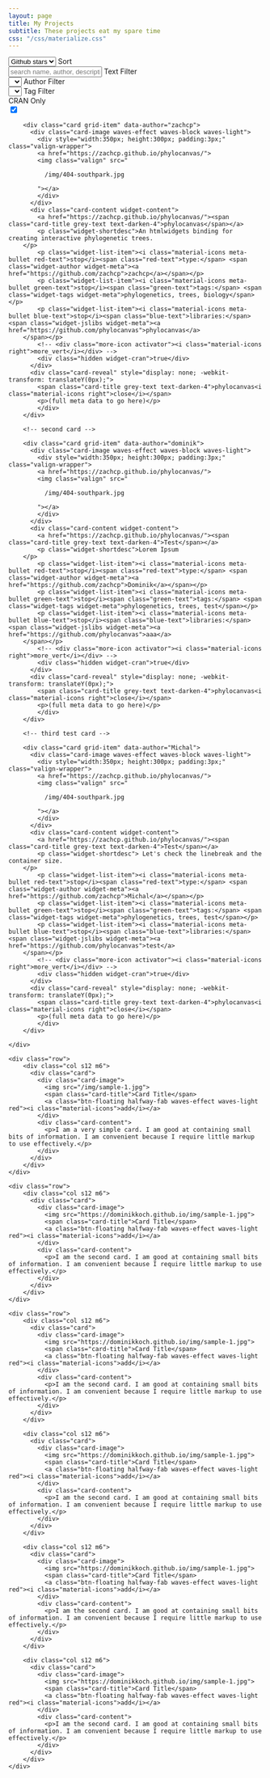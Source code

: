```yaml
---
layout: page
title: My Projects
subtitle: These projects eat my spare time
css: "/css/materialize.css"
---
```



<div class="container center">
<div class="row">
  <form class="col s12">
	<div class="row">
	  <div class="input-field col s2">
		<!-- <i class="material-icons prefix">sort_by_alpha</i> -->
		<select id="gridsort">
		  <option value="name">Name</option>
		  <option value="author">Author</option>
		  <option value="stars" selected>Github stars</option>
		  <!-- <option value="stars">Github stars</option> -->
		</select>
		<label>Sort</label>
	  </div>
	  <div class="input-field col s2">
		<!-- <i class="material-icons prefix">search</i> -->
		<input type="text" id="textfilter" class="validate" placeholder="search name, author, description">
		<label>Text Filter</label>
	  </div>
	  <div class="input-field col s3">
		<!-- <i class="material-icons prefix">sort_by_alpha</i> -->
		<select id="authorfilter">
		  <option value="" selected>&nbsp;</option>
		  <!-- <option value="author">Author</option> -->
		</select>
		<label>Author Filter</label>
	  </div>
	  <div class="input-field col s3">
		<!-- <i class="material-icons prefix">sort_by_alpha</i> -->
		<select id="tagfilter">
		  <option value="" selected>&nbsp;</option>
		  <!-- <option value="author">Author</option> -->
		</select>
		<label>Tag Filter</label>
	  </div>
	  <div class="col s2">
		<div class="switch-label tooltipped" data-position="top" data-delay="10" data-tooltip="Show/hide widgets not yet on CRAN"><label>CRAN Only</label></div>
		<div class="switch cran-switch">
		  <label>
			<!-- Off -->
			<input id="crancheckbox" checked type="checkbox">
			<span class="lever"></span>
			<!-- On -->
		  </label>
		</div>
	  </div>
	</div>
  </form>
</div>
</div>

<div class="main-container">
	<div class="row" id="grid">

		<div class="card grid-item" data-author="zachcp">
		  <div class="card-image waves-effect waves-block waves-light">
			<div style="width:350px; height:300px; padding:3px;" class="valign-wrapper">
			<a href="https://zachcp.github.io/phylocanvas/">
			<img class="valign" src="
			
			  /img/404-southpark.jpg
			
			"></a>
			</div>
		  </div>
		  <div class="card-content widget-content">
			<a href="https://zachcp.github.io/phylocanvas/"><span class="card-title grey-text text-darken-4">phylocanvas</span></a>
			<p class="widget-shortdesc">An htmlwidgets binding for creating interactive phylogenetic trees.
		</p>
			<p class="widget-list-item"><i class="material-icons meta-bullet red-text">stop</i><span class="red-text">type:</span> <span class="widget-author widget-meta"><a href="https://github.com/zachcp">zachcp</a></span></p>
			<p class="widget-list-item"><i class="material-icons meta-bullet green-text">stop</i><span class="green-text">tags:</span> <span class="widget-tags widget-meta">phylogenetics, trees, biology</span></p>
			<p class="widget-list-item"><i class="material-icons meta-bullet blue-text">stop</i><span class="blue-text">libraries:</span> <span class="widget-jslibs widget-meta"><a href="https://github.com/phylocanvas">phylocanvas</a>
		</span></p>
			<!-- <div class="more-icon activator"><i class="material-icons right">more_vert</i></div> -->
			<div class="hidden widget-cran">true</div>
		  </div>
		  <div class="card-reveal" style="display: none; -webkit-transform: translateY(0px);">
			<span class="card-title grey-text text-darken-4">phylocanvas<i class="material-icons right">close</i></span>
			<p>(full meta data to go here)</p>
			</div>
		</div>
		
		<!-- second card -->
		
		<div class="card grid-item" data-author="dominik">
		  <div class="card-image waves-effect waves-block waves-light">
			<div style="width:350px; height:300px; padding:3px;" class="valign-wrapper">
			<a href="https://zachcp.github.io/phylocanvas/">
			<img class="valign" src="
			
			  /img/404-southpark.jpg
			
			"></a>
			</div>
		  </div>
		  <div class="card-content widget-content">
			<a href="https://zachcp.github.io/phylocanvas/"><span class="card-title grey-text text-darken-4">Test</span></a>
			<p class="widget-shortdesc">Lorem Ipsum
		</p>
			<p class="widget-list-item"><i class="material-icons meta-bullet red-text">stop</i><span class="red-text">type:</span> <span class="widget-author widget-meta"><a href="https://github.com/zachcp">Dominik</a></span></p>
			<p class="widget-list-item"><i class="material-icons meta-bullet green-text">stop</i><span class="green-text">tags:</span> <span class="widget-tags widget-meta">phylogenetics, trees, test</span></p>
			<p class="widget-list-item"><i class="material-icons meta-bullet blue-text">stop</i><span class="blue-text">libraries:</span> <span class="widget-jslibs widget-meta"><a href="https://github.com/phylocanvas">aaa</a>
		</span></p>
			<!-- <div class="more-icon activator"><i class="material-icons right">more_vert</i></div> -->
			<div class="hidden widget-cran">true</div>
		  </div>
		  <div class="card-reveal" style="display: none; -webkit-transform: translateY(0px);">
			<span class="card-title grey-text text-darken-4">phylocanvas<i class="material-icons right">close</i></span>
			<p>(full meta data to go here)</p>
			</div>
		</div>
		
		<!-- third test card -->
		
		<div class="card grid-item" data-author="Michal">
		  <div class="card-image waves-effect waves-block waves-light">
			<div style="width:350px; height:300px; padding:3px;" class="valign-wrapper">
			<a href="https://zachcp.github.io/phylocanvas/">
			<img class="valign" src="
			
			  /img/404-southpark.jpg
			
			"></a>
			</div>
		  </div>
		  <div class="card-content widget-content">
			<a href="https://zachcp.github.io/phylocanvas/"><span class="card-title grey-text text-darken-4">Test</span></a>
			<p class="widget-shortdesc"> Let's check the linebreak and the container size.
		</p>
			<p class="widget-list-item"><i class="material-icons meta-bullet red-text">stop</i><span class="red-text">type:</span> <span class="widget-author widget-meta"><a href="https://github.com/zachcp">Michal</a></span></p>
			<p class="widget-list-item"><i class="material-icons meta-bullet green-text">stop</i><span class="green-text">tags:</span> <span class="widget-tags widget-meta">phylogenetics, trees, test</span></p>
			<p class="widget-list-item"><i class="material-icons meta-bullet blue-text">stop</i><span class="blue-text">libraries:</span> <span class="widget-jslibs widget-meta"><a href="https://github.com/phylocanvas">test</a>
		</span></p>
			<!-- <div class="more-icon activator"><i class="material-icons right">more_vert</i></div> -->
			<div class="hidden widget-cran">true</div>
		  </div>
		  <div class="card-reveal" style="display: none; -webkit-transform: translateY(0px);">
			<span class="card-title grey-text text-darken-4">phylocanvas<i class="material-icons right">close</i></span>
			<p>(full meta data to go here)</p>
			</div>
		</div>

	</div>

	<div class="row">
		<div class="col s12 m6">
		  <div class="card">
			<div class="card-image">
			  <img src="/img/sample-1.jpg">
			  <span class="card-title">Card Title</span>
			  <a class="btn-floating halfway-fab waves-effect waves-light red"><i class="material-icons">add</i></a>
			</div>
			<div class="card-content">
			  <p>I am a very simple card. I am good at containing small bits of information. I am convenient because I require little markup to use effectively.</p>
			</div>
		  </div>
		</div>
	</div>

	<div class="row">
		<div class="col s12 m6">
		  <div class="card">
			<div class="card-image">
			  <img src="https://dominikkoch.github.io/img/sample-1.jpg">
			  <span class="card-title">Card Title</span>
			  <a class="btn-floating halfway-fab waves-effect waves-light red"><i class="material-icons">add</i></a>
			</div>
			<div class="card-content">
			  <p>I am the second card. I am good at containing small bits of information. I am convenient because I require little markup to use effectively.</p>
			</div>
		  </div>
		</div>
	</div>

	<div class="row">
		<div class="col s12 m6">
		  <div class="card">
			<div class="card-image">
			  <img src="https://dominikkoch.github.io/img/sample-1.jpg">
			  <span class="card-title">Card Title</span>
			  <a class="btn-floating halfway-fab waves-effect waves-light red"><i class="material-icons">add</i></a>
			</div>
			<div class="card-content">
			  <p>I am the second card. I am good at containing small bits of information. I am convenient because I require little markup to use effectively.</p>
			</div>
		  </div>
		</div>
		
		<div class="col s12 m6">
		  <div class="card">
			<div class="card-image">
			  <img src="https://dominikkoch.github.io/img/sample-1.jpg">
			  <span class="card-title">Card Title</span>
			  <a class="btn-floating halfway-fab waves-effect waves-light red"><i class="material-icons">add</i></a>
			</div>
			<div class="card-content">
			  <p>I am the second card. I am good at containing small bits of information. I am convenient because I require little markup to use effectively.</p>
			</div>
		  </div>
		</div>
		
		<div class="col s12 m6">
		  <div class="card">
			<div class="card-image">
			  <img src="https://dominikkoch.github.io/img/sample-1.jpg">
			  <span class="card-title">Card Title</span>
			  <a class="btn-floating halfway-fab waves-effect waves-light red"><i class="material-icons">add</i></a>
			</div>
			<div class="card-content">
			  <p>I am the second card. I am good at containing small bits of information. I am convenient because I require little markup to use effectively.</p>
			</div>
		  </div>
		</div>
		
		<div class="col s12 m6">
		  <div class="card">
			<div class="card-image">
			  <img src="https://dominikkoch.github.io/img/sample-1.jpg">
			  <span class="card-title">Card Title</span>
			  <a class="btn-floating halfway-fab waves-effect waves-light red"><i class="material-icons">add</i></a>
			</div>
			<div class="card-content">
			  <p>I am the second card. I am good at containing small bits of information. I am convenient because I require little markup to use effectively.</p>
			</div>
		  </div>
		</div>
	</div>
</div>